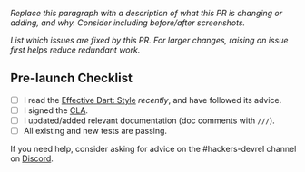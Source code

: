*Replace this paragraph with a description of what this PR is changing or adding, and why. Consider including before/after screenshots.*

*List which issues are fixed by this PR. For larger changes, raising an issue first helps
reduce redundant work.*

## Pre-launch Checklist

- [ ] I read the [Effective Dart: Style] _recently_, and have followed its advice.
- [ ] I signed the [CLA].
- [ ] I updated/added relevant documentation (doc comments with `///`).
- [ ] All existing and new tests are passing.

If you need help, consider asking for advice on the #hackers-devrel channel on [Discord].

<!-- Links -->
[Effective Dart: Style]: https://dart.dev/guides/language/effective-dart/style
[CLA]: https://cla.developers.google.com/
[Discord]: https://github.com/flutter/flutter/blob/master/docs/contributing/Chat.md
